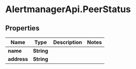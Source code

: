 # AlertmanagerApi.PeerStatus

## Properties

Name | Type | Description | Notes
------------ | ------------- | ------------- | -------------
**name** | **String** |  | 
**address** | **String** |  | 


